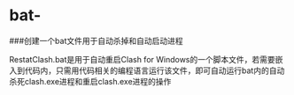 # bat-
###创建一个bat文件用于自动杀掉和自动启动进程

RestatClash.bat是用于自动重启Clash for Windows的一个脚本文件，若需要嵌入到代码内，只需用代码相关的编程语言运行该文件，即可自动运行bat内的自动杀死clash.exe进程和重启clash.exe进程的操作
